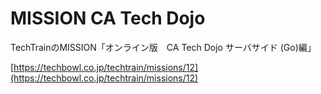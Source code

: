 # MISSION CA Tech Dojo

TechTrainのMISSION「オンライン版　CA Tech Dojo サーバサイド (Go)編」

[https://techbowl.co.jp/techtrain/missions/12](https://techbowl.co.jp/techtrain/missions/12)